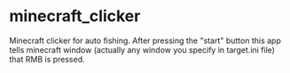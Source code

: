 # minecraft_clicker
Minecraft clicker for auto fishing. After pressing the "start" button this app tells minecraft window (actually any window you specify in
target.ini file) that RMB is pressed.
